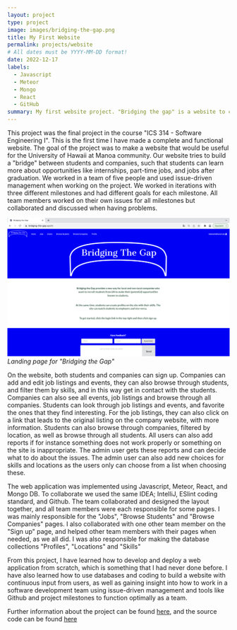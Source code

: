 ```yaml
---
layout: project
type: project
image: images/bridging-the-gap.png
title: My First Website
permalink: projects/website
# All dates must be YYYY-MM-DD format!
date: 2022-12-17
labels:
  - Javascript
  - Meteor
  - Mongo
  - React
  - GitHub
summary: My first website project. "Bridging the gap" is a website to connect students and companies.
---
```


This project was the final project in the course "ICS 314 - Software Engineering  I". This is the first time I have made a complete and functional website. 
The goal of the project was to make a website that would be useful for the University of Hawaii at Manoa community. Our website tries to build a "bridge" between 
students and companies, such that students can learn more about opportunities like internships, part-time jobs, and jobs after graduation. We worked in a team of 
five people and used issue-driven management when working on the project. We worked in iterations with three different milestones and had different goals for 
each milestone. All team members worked on their own issues for all milestones but collaborated and discussed when having problems.

<img class="ui image" src="../images/bridging-the-gap.png"> *Landing page for "Bridging the Gap"*

On the website, both students and companies can sign up. Companies can add and edit job listings and events, they can also browse through students, and filter them by skills, 
and in this way get in contact with the students. Companies can also see all events, job listings and browse through all companies. Students can look through job listings and events, and favorite the ones that they find interesting. 
For the job listings, they can also click on a link that leads to the original listing on the company website, with more information. Students can also 
browse through companies, filtered by location, as well as browse through all students. All users can also add reports if for instance something does not work 
properly or something on the site is inappropriate. The admin user gets these reports and can decide what to do about the issues. The admin user can also add new 
choices for skills and locations as the users only can choose from a list when choosing these.

The web application was implemented using Javascript, Meteor, React, and Mongo DB. To collaborate we used the same IDEA; IntelliJ, ESlint coding standard, and Github. The team collaborated and designed the layout together, and all team members were each responsible for some pages. I was mainly responsible for the 
"Jobs", "Browse Students" and "Browse Companies" pages. I also collaborated with one other team member on the "Sign up" page, and helped other team members with 
their pages when needed, as we all did. I was also responsible for making the database collections "Profiles", "Locations" and "Skills"

From this project, I have learned how to develop and deploy a web application from scratch, which is something that I had never done before. 
I have also learned how to use databases and coding to build a website with continuous input from users, as well as gaining insight into how to work in a 
software development team using issue-driven management and tools like Github and project milestones to function optimally as a team.

Further information about the project can be found [here](https://bridging-the-gap.github.io), and the source code can be found [here](https://github.com/bridging-the-gap/bridging-the-gap)
